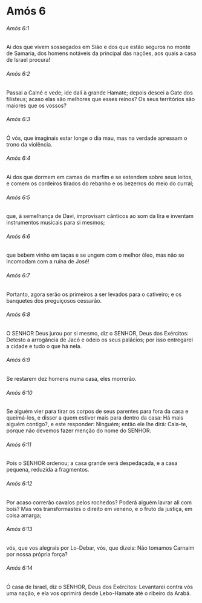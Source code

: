 # Amós 6

###### Amós 6:1

Ai dos que vivem sossegados em Sião e dos que estão seguros no monte de Samaria, dos homens notáveis da principal das nações, aos quais a casa de Israel procura!

###### Amós 6:2

Passai a Calné e vede; ide dali à grande Hamate; depois descei a Gate dos filisteus; acaso elas são melhores que esses reinos? Os seus territórios são maiores que os vossos?

###### Amós 6:3

Ó vós, que imaginais estar longe o dia mau, mas na verdade apressam o trono da violência.

###### Amós 6:4

Ai dos que dormem em camas de marfim e se estendem sobre seus leitos, e comem os cordeiros tirados do rebanho e os bezerros do meio do curral;

###### Amós 6:5

que, à semelhança de Davi, improvisam cânticos ao som da lira e inventam instrumentos musicais para si mesmos;

###### Amós 6:6

que bebem vinho em taças e se ungem com o melhor óleo, mas não se incomodam com a ruína de José!

###### Amós 6:7

Portanto, agora serão os primeiros a ser levados para o cativeiro; e os banquetes dos preguiçosos cessarão.

###### Amós 6:8

O SENHOR Deus jurou por si mesmo, diz o SENHOR, Deus dos Exércitos: Detesto a arrogância de Jacó e odeio os seus palácios; por isso entregarei a cidade e tudo o que há nela.

###### Amós 6:9

Se restarem dez homens numa casa, eles morrerão.

###### Amós 6:10

Se alguém vier para tirar os corpos de seus parentes para fora da casa e queimá-los, e disser a quem estiver mais para dentro da casa: Há mais alguém contigo?, e este responder: Ninguém; então ele lhe dirá: Cala-te, porque não devemos fazer menção do nome do SENHOR.

###### Amós 6:11

Pois o SENHOR ordenou; a casa grande será despedaçada, e a casa pequena, reduzida a fragmentos.

###### Amós 6:12

Por acaso correrão cavalos pelos rochedos? Poderá alguém lavrar ali com bois? Mas vós transformastes o direito em veneno, e o fruto da justiça, em coisa amarga;

###### Amós 6:13

vós, que vos alegrais por Lo-Debar, vós, que dizeis: Não tomamos Carnaim por nossa própria força?

###### Amós 6:14

Ó casa de Israel, diz o SENHOR, Deus dos Exércitos: Levantarei contra vós uma nação, e ela vos oprimirá desde Lebo-Hamate até o ribeiro da Arabá.

